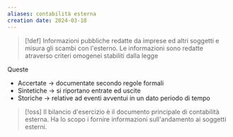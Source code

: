```yaml
---
aliases: contabilità esterna
creation date: 2024-03-18
---
```


>[!def]
>Informazioni pubbliche redatte da imprese ed altri soggetti e misura gli scambi con l'esterno. Le informazioni sono redatte atraverso criteri omogenei stabiliti dalla legge

Queste 
- Accertate -> documentate secondo regole formali
- Sintetiche -> si riportano entrate ed uscite
- Storiche -> relative ad eventi avventui in un dato periodo di tempo


>[!oss]
>Il bilancio d'esercizio è il documento principale di contabilità esterna. Ha lo scopo i fornire informazioni sull'andamento ai soggetti esterni.